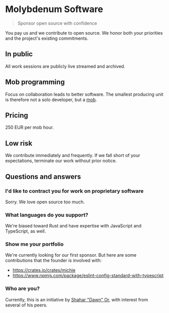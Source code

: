 # Molybdenum Software

> Sponsor open source with confidence

You pay us and we contribute to open source.
We honor both your priorities and the project's existing commitments.

## In public

All work sessions are publicly live streamed and archived.

## Mob programming

Focus on collaboration leads to better software.
The smallest producing unit is therefore not a solo developer,
but a [mob][mob programming].

## Pricing

250 EUR per mob hour.

## Low risk

We contribute immediately and frequently.
If we fall short of your expectations, terminate our work without prior notice.

## Questions and answers

### I'd like to contract you for work on proprietary software

Sorry. We love open source too much.

### What languages do you support?

We're biased toward Rust and have expertise with JavaScript and TypeScript, as well.

### Show me your portfolio

We're currently looking for our first sponsor.
But here are some contributions that the founder is involved with:

- https://crates.io/crates/michie
- https://www.npmjs.com/package/eslint-config-standard-with-typescript

### Who are you?

Currently, this is an initiative by [Shahar "Dawn" Or], with interest from several of his peers.

[mob programming]: https://www.remotemobprogramming.org/
[Shahar "Dawn" Or]: https://github.com/mightyiam
